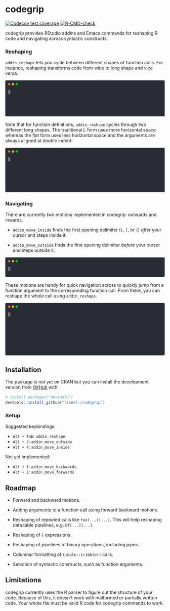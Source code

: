 # codegrip

<!-- badges: start -->
[![Codecov test coverage](https://codecov.io/gh/lionel-/codegrip/branch/main/graph/badge.svg)](https://app.codecov.io/gh/lionel-/codegrip?branch=main)
[![R-CMD-check](https://github.com/lionel-/codegrip/actions/workflows/R-CMD-check.yaml/badge.svg)](https://github.com/lionel-/codegrip/actions/workflows/R-CMD-check.yaml)
<!-- badges: end -->

codegrip provides RStudio addins and Emacs commands for reshaping R code and navigating across syntactic constructs.


### Reshaping

`addin_reshape` lets you cycle between different shapes of function calls. For instance, reshaping transforms code from wide to long shape and vice versa.

<img src="man/figures/README/reshape-call.svg"/>

Note that for function definitions, `addin_reshape` cycles through two different long shapes. The traditional L form uses more horizontal space whereas the flat form uses less horizontal space and the arguments are always aligned at double indent:

<img src="man/figures/README/reshape-def.svg"/>


### Navigating

There are currently two motions implemented in codegrip: outwards and inwards.


- `addin_move_inside` finds the first opening delimiter (`(`, `[`, or `{`) _after_ your cursor and steps inside it.

- `addin_move_outside` finds the first opening delimiter _before_ your cursor and steps outside it.

<img src="man/figures/README/move.svg"/>

These motions are handy for quick navigation across to quickly jump from a function argument to the corresponding function call. From there, you can reshape the whole call using `addin_reshape`.

<img src="man/figures/README/move-reshape.svg"/>


## Installation

The package is not yet on CRAN but you can install the development version from [GitHub](https://github.com/) with:

``` r
# install.packages("devtools")
devtools::install_github("lionel-/codegrip")
```


### Setup

Suggested keybindings:

- `Alt + Tab`: `addin_reshape`
- `Alt + 3`: `addin_move_outside`
- `Alt + 4`: `addin_move_inside`

Not yet implemented:

- `Alt + 1`: `addin_move_backwards`
- `Alt + 2`: `addin_move_forwards`


## Roadmap

- Forward and backward motions.

- Adding arguments to a function call using forward backward motions.

- Reshaping of repeated calls like `foo(...)(...)`. This will help reshaping data.table pipelines, e.g. `DT[...][...]`.

- Reshaping of `{` expressions.

- Reshaping of pipelines of binary operations, including pipes.

- Columnar formatting of `tibble::tribble()` calls.

- Selection of syntactic constructs, such as function arguments.


## Limitations

codegrip currently uses the R parser to figure out the structure of your code. Because of this, it doesn't work with malformed or partially written code. Your whole file must be valid R code for codegrip commands to work.
